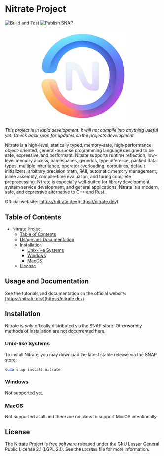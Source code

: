 # Nitrate Project

[![Build and Test](https://github.com/Kracken256/nitrate/actions/workflows/cmake-check.yml/badge.svg)](https://github.com/Kracken256/nitrate/actions/workflows/cmake-check.yml)
[![Publish SNAP](https://github.com/Kracken256/nitrate/actions/workflows/publish-snap.yml/badge.svg)](https://github.com/Kracken256/nitrate/actions/workflows/snapcraft-check.yml)

<div align="center">
    <img src="https://github.com/Kracken256/nitrate/blob/main/static-data/logo-dark-1024x1024.png?raw=true" width="300" height="300" alt="css-in-readme">
</div>

*This project is in rapid development. It will not compile into anything useful yet. Check back soon for updates on the projects development.*

Nitrate is a high-level, statically typed, memory-safe, high-performance, object-oriented, general-purpose programming language designed to be safe, expressive, and performant. Nitrate supports runtime reflection, low-level memory access, namespaces, generics, type inference, packed data types, multiple inheritance, operator overloading, coroutines, default initializers, arbitrary precision math, RAII, automatic memory management, inline assembly, compile-time evaluation, and turing complete preprocessing.
Nitrate is especially well-suited for library development, system service development, and general applications. Nitrate is a modern, safe, and expressive alternative to C++ and Rust.

Official website: [https://nitrate.dev](https://nitrate.dev)

## Table of Contents

- [Nitrate Project](#nitrate-project)
  - [Table of Contents](#table-of-contents)
  - [Usage and Documentation](#usage-and-documentation)
  - [Installation](#installation)
    - [Unix-like Systems](#unix-like-systems)
    - [Windows](#windows)
    - [MacOS](#macos)
  - [License](#license)

## Usage and Documentation

See the tutorials and documentation on the official website: [https://nitrate.dev](https://nitrate.dev)

## Installation

Nitrate is *only* offically distributed via the SNAP store. Otherworldly methods of installation are not documented here.

### Unix-like Systems

To install Nitrate, you may download the latest stable release via the SNAP store:
  
```bash
sudo snap install nitrate
```

### Windows

Not supported yet.

### MacOS

Not supported at all and there are no plans to support MacOS intentionally.

## License

The Nitrate Project is free software released under the GNU Lesser General Public License 2.1 (LGPL 2.1). See the `LICENSE` file for more information.

